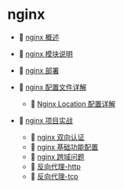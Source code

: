 # nginx

* 📄 [nginx 概述](siyuan://blocks/20231110105237-gunyevw)
* 📄 [nginx 模块说明](siyuan://blocks/20231110105237-nbdeb80)
* 📄 [nginx 部署](siyuan://blocks/20231110105237-0gz5zay)
* 📑 [nginx 配置文件详解](siyuan://blocks/20231110105237-hb5oa1m)

  * 📄 [Nginx Location 配置详解](siyuan://blocks/20240408131152-8zucuss)
* 📑 [nginx 项目实战](siyuan://blocks/20231110105237-djyw0dq)

  * 📄 [nginx 双向认证](siyuan://blocks/20231110105237-8uzmy1l)
  * 📄 [nginx 基础功能配置](siyuan://blocks/20231110105237-a779ski)
  * 📄 [nginx 跨域问题](siyuan://blocks/20240321203341-ncktrie)
  * 📄 [反向代理-http](siyuan://blocks/20231110105237-x20efse)
  * 📄 [反向代理-tcp](siyuan://blocks/20231110105237-yyxt7uz)

‍
